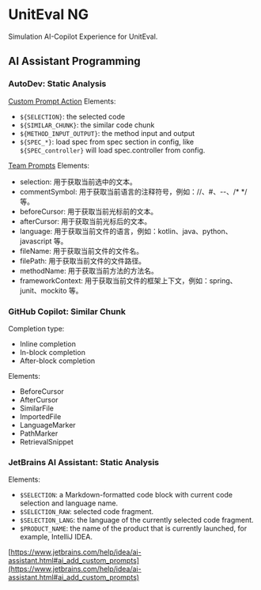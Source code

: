 # UnitEval NG 

Simulation AI-Copilot Experience for UnitEval.

## AI Assistant Programming

### AutoDev: Static Analysis

[Custom Prompt Action](https://ide.unitmesh.cc/custom/action) Elements:

- `${SELECTION}`: the selected code
- `${SIMILAR_CHUNK}`: the similar code chunk
- `${METHOD_INPUT_OUTPUT}`: the method input and output
- `${SPEC_*}`: load spec from spec section in config, like `${SPEC_controller}` will load spec.controller from config.

[Team Prompts](https://ide.unitmesh.cc/custom/team-prompts) Elements:

- selection: 用于获取当前选中的文本。
- commentSymbol: 用于获取当前语言的注释符号，例如：//、#、--、/* */ 等。
- beforeCursor: 用于获取当前光标前的文本。
- afterCursor: 用于获取当前光标后的文本。
- language: 用于获取当前文件的语言，例如：kotlin、java、python、javascript 等。
- fileName: 用于获取当前文件的文件名。
- filePath: 用于获取当前文件的文件路径。
- methodName: 用于获取当前方法的方法名。
- frameworkContext: 用于获取当前文件的框架上下文，例如：spring、junit、mockito 等。

### GitHub Copilot: Similar Chunk

Completion type:

- Inline completion
- In-block completion
- After-block completion

Elements:

- BeforeCursor
- AfterCursor
- SimilarFile
- ImportedFile
- LanguageMarker
- PathMarker
- RetrievalSnippet

### JetBrains AI Assistant: Static Analysis

Elements:

- `$SELECTION`: a Markdown-formatted code block with current code selection and language name.
- `$SELECTION_RAW`: selected code fragment.
- `$SELECTION_LANG`: the language of the currently selected code fragment.
- `$PRODUCT_NAME`: the name of the product that is currently launched, for example, IntelliJ IDEA.

[https://www.jetbrains.com/help/idea/ai-assistant.html#ai_add_custom_prompts](https://www.jetbrains.com/help/idea/ai-assistant.html#ai_add_custom_prompts)

